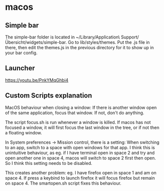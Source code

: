 # macos

## Simple bar

The simple-bar folder is located in ~/Library/Application\ Support/Übersicht/widgets/simple-bar. Go to lib/styles/themes. Put the .js file in there, then edit the themes.js in the previous directory for it to show up in your bar config.

## Launcher

https://youtu.be/PnkYMqGhbi4

## Custom Scripts explanation

MacOS behaviour when closing a window: If there is another window open of the same application, focus that window. If not, don't do anything. 

The script focus.sh is run whenever a window is killed. If macos has not focused a window, it will first focus the last window in the tree, or if not then a floating window.

In System preferences -> Mission control, there is a setting: When switching to an app, switch to a space with open windows for that app. I think this is unintuitive behaviour, as eg. if I have terminal open in space 2 and try and open another one in space 4, macos will switch to space 2 first then open. So I think this setting needs to be disabled.

This creates another problem: eg. I have firefox open in space 1 and am on space 4. If press a keybind to launch firefox it will focus firefox but remain on space 4. The smartopen.sh script fixes this behaviour.
